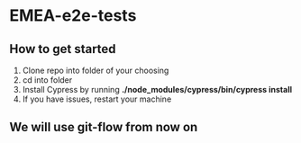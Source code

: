 # EMEA-e2e-tests
## How to get started
1. Clone repo into folder of your choosing
2. cd into folder
3. Install Cypress by running  **./node_modules/cypress/bin/cypress install**
4. If you have issues, restart your machine

## We will use git-flow from now on